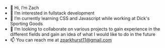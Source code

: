 - 👋 Hi, I’m Zach
- 👀 I’m interested in fullstack development
- 🌱 I’m currently learning CSS and Javascript while working at Dick's Sporting Goods
- 💞️ I’m looking to collaborate on various projects to gain experience in the different fields and gain an idea of what I would like to do in the future
- 📫 You can reach me at zparkhurst11@gmail.com
